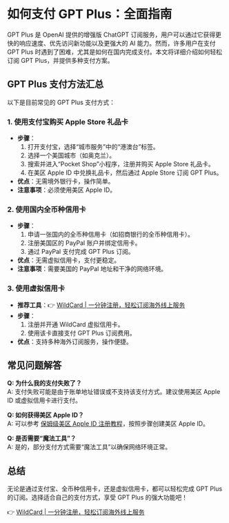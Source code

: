 # 如何支付 GPT Plus：全面指南

GPT Plus 是 OpenAI 提供的增强版 ChatGPT 订阅服务，用户可以通过它获得更快的响应速度、优先访问新功能以及更强大的 AI 能力。然而，许多用户在支付 GPT Plus 时遇到了困难，尤其是如何在国内完成支付。本文将详细介绍如何轻松订阅 GPT Plus，并提供多种支付方案。

## GPT Plus 支付方法汇总

以下是目前常见的 GPT Plus 支付方式：

### 1. 使用支付宝购买 Apple Store 礼品卡
- **步骤**：
  1. 打开支付宝，选择“城市服务”中的“港澳台”标签。
  2. 选择一个美国城市（如奥克兰）。
  3. 搜索并进入“Pocket Shop”小程序，注册并购买 Apple Store 礼品卡。
  4. 在美区 Apple ID 中兑换礼品卡，然后通过 Apple Store 订阅 GPT Plus。
- **优点**：无需境外银行卡，操作简单。
- **注意事项**：必须使用美区 Apple ID。

### 2. 使用国内全币种信用卡
- **步骤**：
  1. 申请一张国内的全币种信用卡（如招商银行的全币种信用卡）。
  2. 注册美国区的 PayPal 账户并绑定信用卡。
  3. 通过 PayPal 支付完成 GPT Plus 订阅。
- **优点**：无需虚拟信用卡，支付更稳定。
- **注意事项**：需要美国的 PayPal 地址和干净的网络环境。

### 3. 使用虚拟信用卡
- **推荐工具**：👉 [WildCard | 一分钟注册，轻松订阅海外线上服务](https://bbtdd.com/WildCard)
- **步骤**：
  1. 注册并开通 WildCard 虚拟信用卡。
  2. 使用该卡直接支付 GPT Plus 订阅费用。
- **优点**：支持多种海外订阅服务，操作便捷。

## 常见问题解答

**Q: 为什么我的支付失败了？**  
A: 支付失败可能是由于账单地址错误或不支持该支付方式。建议使用美区 Apple ID 或虚拟信用卡进行支付。

**Q: 如何获得美区 Apple ID？**  
A: 可以参考 [保姆级美区 Apple ID 注册教程](#)，按照步骤创建美区 Apple ID。

**Q: 是否需要“魔法工具”？**  
A: 是的，部分支付方式需要“魔法工具”以确保网络环境正常。

## 总结
无论是通过支付宝、全币种信用卡，还是虚拟信用卡，都可以轻松完成 GPT Plus 的订阅。选择适合自己的支付方式，享受 GPT Plus 的强大功能吧！

👉 [WildCard | 一分钟注册，轻松订阅海外线上服务](https://bbtdd.com/WildCard)